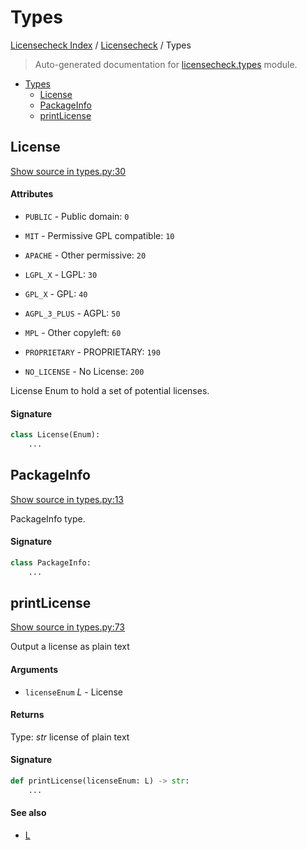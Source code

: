 # Types

[Licensecheck Index](../README.md#licensecheck-index) /
[Licensecheck](./index.md#licensecheck) /
Types

> Auto-generated documentation for [licensecheck.types](../../../licensecheck/types.py) module.

- [Types](#types)
  - [License](#license)
  - [PackageInfo](#packageinfo)
  - [printLicense](#printlicense)

## License

[Show source in types.py:30](../../../licensecheck/types.py#L30)

#### Attributes

- `PUBLIC` - Public domain: `0`

- `MIT` - Permissive GPL compatible: `10`

- `APACHE` - Other permissive: `20`

- `LGPL_X` - LGPL: `30`

- `GPL_X` - GPL: `40`

- `AGPL_3_PLUS` - AGPL: `50`

- `MPL` - Other copyleft: `60`

- `PROPRIETARY` - PROPRIETARY: `190`

- `NO_LICENSE` - No License: `200`


License Enum to hold a set of potential licenses.

#### Signature

```python
class License(Enum):
    ...
```



## PackageInfo

[Show source in types.py:13](../../../licensecheck/types.py#L13)

PackageInfo type.

#### Signature

```python
class PackageInfo:
    ...
```



## printLicense

[Show source in types.py:73](../../../licensecheck/types.py#L73)

Output a license as plain text

#### Arguments

- `licenseEnum` *L* - License

#### Returns

Type: *str*
license of plain text

#### Signature

```python
def printLicense(licenseEnum: L) -> str:
    ...
```

#### See also

- [L](#l)
